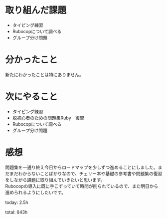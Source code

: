 #  取り組んだ課題
- タイピング練習
- Rubocopについて調べる
- グループ分け問題
  

# 分かったこと
新たにわかったことは特にありません。
  
  

# 次にやること
- タイピング練習
- 脱初心者のための問題集Ruby　復習
- Rubocopについて調べる
- グループ分け問題

# 感想
問題集を一通り終え今日からロードマップを少しずつ進めることにしました。まだまだわからないことばかりなので、チェリー本や基礎の参考書や問題集の復習をしながら課題に取り組んでいきたいと思います。  
Rubocopの導入に既に手こずっていて時間が削られているので、また明日から進められるようにしたいです。

today: 2.5h

total: 643h
